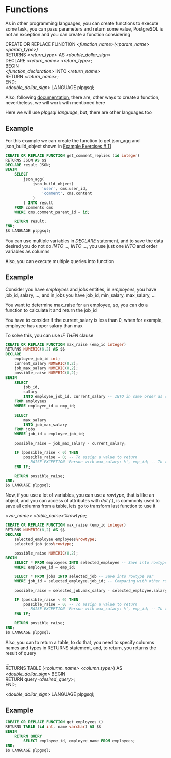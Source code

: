 # Functions

As in other programming languages, you can create functions to execute some task, you can pass parameters and return some value, PostgreSQL is not an exception and you can create a function considering

CREATE OR REPLACE FUNCTION _<function_name>(<param_name> <param_type>)_  
RETURNS _<return_type>_ AS _<double_dollar_sign>_  
DECLARE _<return_name> <return_type>_;  
BEGIN  
 _<function_declaration>_ INTO _<return_name>_  
RETURN _<return_name>_;  
END;  
_<double_dollar_sign>_ LANGUAGE plpgsql;

Also, following [documentation](https://www.postgresql.org/docs/current/sql-createfunction.html), there are, other ways to create a function, nevertheless, we will work with mentioned here

Here we will use _plpgsql language_, but, there are other languages too

## Example

For this example we can create the function to get json_agg and json_build_object shown in [Example Exercises # 11](../example_exercises/02_exercises.md)

```sql
CREATE OR REPLACE FUNCTION get_comment_replies (id integer)
RETURNS JSON AS $$
DECLARE result JSON;
BEGIN
    SELECT
        json_agg(
            json_build_object(
                'user', cms.user_id,
                'comment', cms.content
            )
        ) INTO result
    FROM comments cms
    WHERE cms.comment_parent_id = id;

    RETURN result;
END;
$$ LANGUAGE plpgsql;
```

You can use multiple variables in _DECLARE_ statement, and to save the data desired you do not do _INTO ..., INTO ..._, you use just one _INTO_ and order variables as columns

Also, you can execute multiple queries into function

## Example

Consider you have _employees_ and _jobs_ entities, in _employees_, you have job_id, salary, ..., and in jobs you have job_id, min_salary, max_salary, ...

You want to determine max_raise for an employee, so, you can do a function to calculate it and return the job_id

You have to consider if the current_salary is less than 0, when for example, employee has upper salary than max

To solve this, you can use _IF THEN_ clause

```sql
CREATE OR REPLACE FUNCTION max_raise (emp_id integer)
RETURNS NUMERIC(8,2) AS $$
DECLARE
    employee_job_id int;
    current_salary NUMERIC(8,2);
    job_max_salary NUMERIC(8,2);
    possible_raise NUMERIC(8,2);
BEGIN
    SELECT
        job_id,
        salary
        INTO employee_job_id, current_salary -- INTO in same order as columns from SELECT
    FROM employees
    WHERE employee_id = emp_id;

    SELECT
        max_salary
        INTO job_max_salary
    FROM jobs
    WHERE job_id = employee_job_id;

    possible_raise = job_max_salary - current_salary;

    IF (possible_raise < 0) THEN
        possible_raise = 0; -- To assign a value to return
        -- RAISE EXCEPTION 'Person with max_salary: %', emp_id; -- To throw an exception
    END IF;

    RETURN possible_raise;
END;
$$ LANGUAGE plpgsql;
```

Now, if you use a lot of variables, you can use a _rowtype_, that is like an object, and you can access of attributes with _dot (.)_, is commonly used to save all columns from a table, lets go to transform last function to use it

_<var_name> <table_name>%rowtype_;

```sql
CREATE OR REPLACE FUNCTION max_raise (emp_id integer)
RETURNS NUMERIC(8,2) AS $$
DECLARE
    selected_employee employees%rowtype;
    selected_job jobs%rowtype;

    possible_raise NUMERIC(8,2);
BEGIN
    SELECT * FROM employees INTO selected_employee -- Save into rowtype var
    WHERE employee_id = emp_id;

    SELECT * FROM jobs INTO selected_job -- Save into rowtype var
    WHERE job_id = selected_employee.job_id; -- Comparing with other rowtype var

    possible_raise = selected_job.max_salary - selected_employee.salary;

    IF (possible_raise < 0) THEN
        possible_raise = 0; -- To assign a value to return
        -- RAISE EXCEPTION 'Person with max_salary: %', emp_id; -- To throw an exception
    END IF;

    RETURN possible_raise;
END;
$$ LANGUAGE plpgsql;
```

Also, you can to return a table, to do that, you need to specify columns names and types in RETURNS statement, and, to return, you returns the result of query

...  
RETURNS TABLE (_<column_name> <column_type>_) AS _<double_dollar_sign>_
BEGIN  
 RETURN query _<desired_query>_;  
END;

_<double_dollar_sign>_ LANGUAGE plpgsql;

## Example

```sql
CREATE OR REPLACE FUNCTION get_employees ()
RETURNS TABLE (id int, name varchar) AS $$
BEGIN
    RETURN QUERY
        SELECT employee_id, employee_name FROM employees;
END;
$$ LANGUAGE plpgsql;
```

